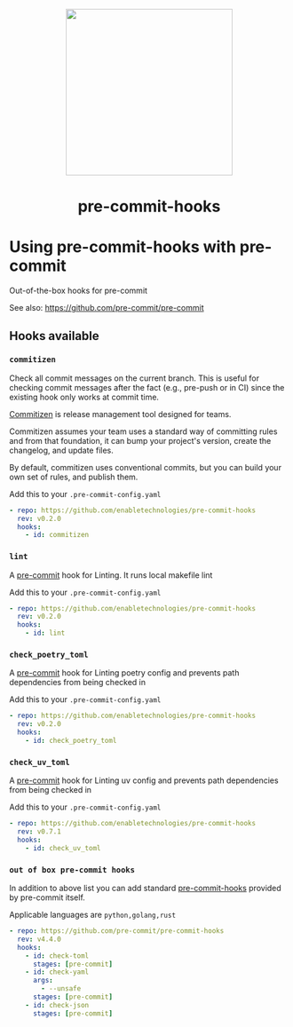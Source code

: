 <p align="center">
  <img width="300px" src="./logo.png">
</p>

<h1 align="center">pre-commit-hooks</h1>

# Using pre-commit-hooks with pre-commit

Out-of-the-box hooks for pre-commit

See also: https://github.com/pre-commit/pre-commit

## Hooks available

### `commitizen`

Check all commit messages on the current branch. This is useful for checking commit messages after the fact (e.g., pre-push or in CI) since the existing hook only works at commit time.

[Commitizen](https://commitizen-tools.github.io/commitizen/) is release management tool designed for teams.

Commitizen assumes your team uses a standard way of committing rules and from that foundation, it can bump your project's version, create the changelog, and update files.

By default, commitizen uses conventional commits, but you can build your own set of rules, and publish them.

Add this to your `.pre-commit-config.yaml`

```yaml
- repo: https://github.com/enabletechnologies/pre-commit-hooks
  rev: v0.2.0
  hooks:
    - id: commitizen
```

### `lint`

A [pre-commit](https://pre-commit.com/) hook for Linting. It runs local makefile lint

Add this to your `.pre-commit-config.yaml`

```yaml
- repo: https://github.com/enabletechnologies/pre-commit-hooks
  rev: v0.2.0
  hooks:
    - id: lint
```

### `check_poetry_toml`

A [pre-commit](https://pre-commit.com/) hook for Linting poetry config and prevents path dependencies from being checked in

Add this to your `.pre-commit-config.yaml`

```yaml
- repo: https://github.com/enabletechnologies/pre-commit-hooks
  rev: v0.2.0
  hooks:
    - id: check_poetry_toml
```

### `check_uv_toml`

A [pre-commit](https://pre-commit.com/) hook for Linting uv config and prevents path dependencies from being checked in

Add this to your `.pre-commit-config.yaml`

```yaml
- repo: https://github.com/enabletechnologies/pre-commit-hooks
  rev: v0.7.1
  hooks:
    - id: check_uv_toml
```

### `out of box pre-commit hooks`

In addition to above list you can add standard [pre-commit-hooks](https://pre-commit.com/hooks.html) provided by pre-commit itself.

Applicable languages are `python,golang,rust`

```yaml
- repo: https://github.com/pre-commit/pre-commit-hooks
  rev: v4.4.0
  hooks:
    - id: check-toml
      stages: [pre-commit]
    - id: check-yaml
      args:
        - --unsafe
      stages: [pre-commit]
    - id: check-json
      stages: [pre-commit]
```
